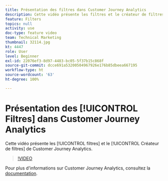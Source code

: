 ```yaml
---
title: Présentation des filtres dans Customer Journey Analytics
description: Cette vidéo présente les filtres et le créateur de filtres d’Adobe Customer Journey Analytics.
feature: Filters
topics: null
activity: use
doc-type: feature video
team: Technical Marketing
thumbnail: 32114.jpg
kt: 4447
role: User
level: Beginner
exl-id: 22076ef3-8d97-4483-bc05-5f37b15c868f
source-git-commit: dcce691a53200504967926e176b85dbeea667195
workflow-type: ht
source-wordcount: '63'
ht-degree: 100%

---
```


# Présentation des [!UICONTROL Filtres] dans Customer Journey Analytics

Cette vidéo présente les [!UICONTROL filtres] et le [!UICONTROL Créateur de filtres] de Customer Journey Analytics.

>[!VIDEO](https://video.tv.adobe.com/v/32114/?quality=12)

Pour plus d’informations sur Customer Journey Analytics, consultez la [documentation](https://docs.adobe.com/content/help/fr-FR/analytics-platform/using/cja-landing.html).
